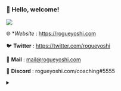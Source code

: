 ### 👋 Hello, welcome!

[![](https://github-readme-stats.vercel.app/api?username=rogueyoshi&show_icons=true)](https://github.com/rogueyoshi)

🌐 **Website* : https://rogueyoshi.com

🐦 **Twitter** : https://twitter.com/rogueyoshi

📧 **Mail** : mail@rogueyoshi.com

👾 **Discord** : rogueyoshi.com/coaching#5555

<details>
<summary></summary>
<img src="https://ga-beacon.appspot.com/UA-30416276-5/rogueyoshi/">
</details>
